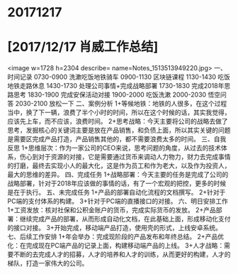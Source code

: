 # 20171217

# [2017/12/17 肖威工作总结]
<image w=1728 h=2304 describe= name=Notes_1513513949220.jpg>
一、时间记录
0730-0900 洗漱吃饭地铁骑车
0900-1130 区块链课程
1130-1430 吃饭地铁走路休息
1430-1730 处理公司事情+完成战略部署
1730-1830 完成2018年思路思考
1830-1900 完成安保活动对接
1900-2000 吃饭洗漱
2000-2030 悟空问答
2030-2100 放松一下
二、案例分析
1+等候地铁：地铁的人很多，在这个过程当中，换了下一辆，浪费了半个小时的时间，所以在这个时候的话，其实我觉得，应该先上车，而不应该，浪费时间。
2+思考战略：今天主要将公司的战略去做了思考，发掘核心的关键词主要是放在产品销售，和负债上面，所以其实关键的问题是需要区完成产品打造，产品销售其他的，都不需要浪费太多的时间。
三、自我反思
1+思维层次：作为一家公司的CEO来说，思考问题的角度，从过去的技术体系，伤心到对于资源的对接，它是需要通过货币来调动人力物力，财力去完成事情的打磨，最终去实现小人的最大化，这是作为员工和作为老大，以及作为投资人，最大的思维的差异。
四、完成任务
1+战略部署：今天主要的任务是完成了公司的战略部署，针对于2018年应该做的事情的话，有了一个宏观的把控，更多的时候是在于执行。
五、未完成任务
1+产品的部署自动化流程的文档撰写。
2+针对于PC端的支付体系的构建。
3+针对于PC端的直播接口的对接。
六、明日安排工作
1+工资发放：核对社保和公积金账户的货币，完成实际货币的发放。
2+产品部署：继续完成产品的部署，从而形成自动化文档，在此基础上面，形成移动化支付的接口对接。
3+开始完成，移动端产品打造，使用壳的形式，上线安卓系统。
七、后续工作安排
1+年会举办：完成现阶段的产品发布和年终总结。
2+产品优化：在完成现在PC端产品的记录上面，构建移动端产品的上线。
3+人才战略：需要不断的去完成人才的招募，人才的培养和人才的训练，从而更好的构建，人才的梯队，打造一家伟大的公司。
